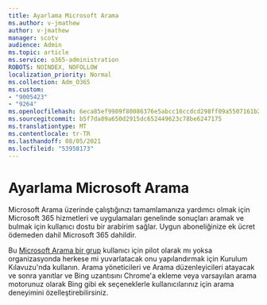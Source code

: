 ```yaml
---
title: Ayarlama Microsoft Arama
ms.author: v-jmathew
author: v-jmathew
manager: scotv
audience: Admin
ms.topic: article
ms.service: o365-administration
ROBOTS: NOINDEX, NOFOLLOW
localization_priority: Normal
ms.collection: Adm_O365
ms.custom:
- "9005423"
- "9264"
ms.openlocfilehash: 6eca85ef9909f80086376e5abcc16ccdcd298ff09a5507161b222447d9f690c0
ms.sourcegitcommit: b5f7da89a650d2915dc652449623c78be6247175
ms.translationtype: MT
ms.contentlocale: tr-TR
ms.lasthandoff: 08/05/2021
ms.locfileid: "53958173"
---
```

# <a name="set-up-microsoft-search"></a>Ayarlama Microsoft Arama

Microsoft Arama üzerinde çalıştığınızı tamamlamanıza yardımcı olmak için Microsoft 365 hizmetleri ve uygulamaları genelinde sonuçları aramak ve bulmak için kullanıcı dostu bir arabirim sağlar. Uygun aboneliğinize ek ücret ödemeden dahil Microsoft 365 dahildir.

Bu [Microsoft Arama bir grup](https://go.microsoft.com/fwlink/?linkid=2156919) kullanıcı için pilot olarak mı yoksa organizasyonda herkese mi yuvarlatacak onu yapılandırmak için Kurulum Kılavuzu'nda kullanın. Arama yöneticileri ve Arama düzenleyicileri atayacak ve sonra yanıtlar ve Bing uzantısını Chrome'a ekleme veya varsayılan arama motorunuz olarak Bing gibi ek seçeneklerle kullanıcılarınız için arama deneyimini özelleştirebilirsiniz.
